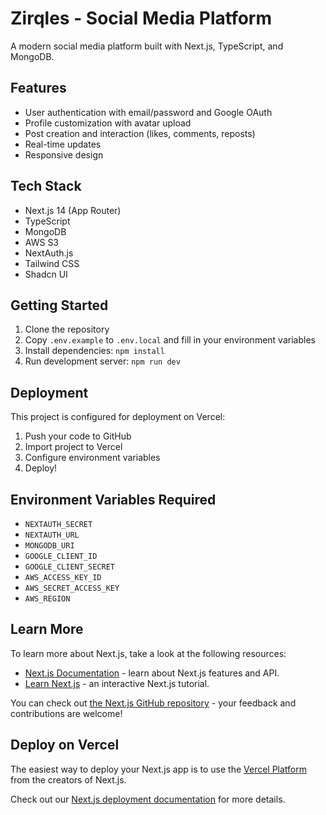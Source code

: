 # Zirqles - Social Media Platform

A modern social media platform built with Next.js, TypeScript, and MongoDB.

## Features

- User authentication with email/password and Google OAuth
- Profile customization with avatar upload
- Post creation and interaction (likes, comments, reposts)
- Real-time updates
- Responsive design

## Tech Stack

- Next.js 14 (App Router)
- TypeScript
- MongoDB
- AWS S3
- NextAuth.js
- Tailwind CSS
- Shadcn UI

## Getting Started

1. Clone the repository
2. Copy `.env.example` to `.env.local` and fill in your environment variables
3. Install dependencies: `npm install`
4. Run development server: `npm run dev`

## Deployment

This project is configured for deployment on Vercel:

1. Push your code to GitHub
2. Import project to Vercel
3. Configure environment variables
4. Deploy!

## Environment Variables Required

- `NEXTAUTH_SECRET`
- `NEXTAUTH_URL`
- `MONGODB_URI`
- `GOOGLE_CLIENT_ID`
- `GOOGLE_CLIENT_SECRET`
- `AWS_ACCESS_KEY_ID`
- `AWS_SECRET_ACCESS_KEY`
- `AWS_REGION`

## Learn More

To learn more about Next.js, take a look at the following resources:

- [Next.js Documentation](https://nextjs.org/docs) - learn about Next.js features and API.
- [Learn Next.js](https://nextjs.org/learn) - an interactive Next.js tutorial.

You can check out [the Next.js GitHub repository](https://github.com/vercel/next.js) - your feedback and contributions are welcome!

## Deploy on Vercel

The easiest way to deploy your Next.js app is to use the [Vercel Platform](https://vercel.com/new?utm_medium=default-template&filter=next.js&utm_source=create-next-app&utm_campaign=create-next-app-readme) from the creators of Next.js.

Check out our [Next.js deployment documentation](https://nextjs.org/docs/app/building-your-application/deploying) for more details.
